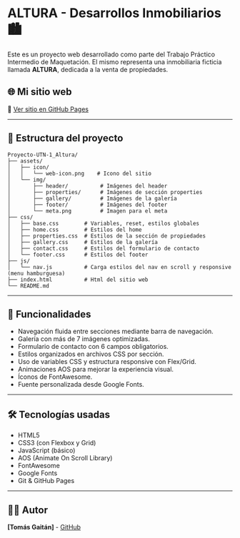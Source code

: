 # ALTURA - Desarrollos Inmobiliarios 🏙️
Este es un proyecto web desarrollado como parte del Trabajo Práctico Intermedio de Maquetación. 
El mismo representa una inmobiliaria ficticia llamada **ALTURA**, dedicada a la venta de propiedades.

## 🌐 Mi sitio web
🔗 [Ver sitio en GitHub Pages](https://gaitantomas.github.io/Proyecto-UTN-1_Altura/)

---

## 📁 Estructura del proyecto
```
Proyecto-UTN-1_Altura/
├── assets/
│   ├── icon/           
│   │   └── web-icon.png    # Icono del sitio
│   └── img/            
│       ├── header/          # Imágenes del header
│       ├── properties/      # Imágenes de sección properties
│       ├── gallery/         # Imágenes de la galería
│       ├── footer/          # Imágenes del footer
│       └── meta.png         # Imagen para el meta        
├── css/
│   ├── base.css        # Variables, reset, estilos globales
│   ├── home.css        # Estilos del home
│   ├── properties.css  # Estilos de la sección de propiedades
│   ├── gallery.css     # Estilos de la galería
│   ├── contact.css     # Estilos del formulario de contacto
│   └── footer.css      # Estilos del footer
├── js/
│   └── nav.js          # Carga estilos del nav en scroll y responsive (menu hamburguesa)
├── index.html          # Html del sitio web
└── README.md
```

---

## 📌 Funcionalidades

- Navegación fluida entre secciones mediante barra de navegación.
- Galería con más de 7 imágenes optimizadas.
- Formulario de contacto con 6 campos obligatorios.
- Estilos organizados en archivos CSS por sección.
- Uso de variables CSS y estructura responsive con Flex/Grid.
- Animaciones AOS para mejorar la experiencia visual.
- Íconos de FontAwesome.
- Fuente personalizada desde Google Fonts.

---

## 🛠️ Tecnologías usadas

- HTML5
- CSS3 (con Flexbox y Grid)
- JavaScript (básico)
- AOS (Animate On Scroll Library)
- FontAwesome
- Google Fonts
- Git & GitHub Pages

---

## 🙋‍♂️ Autor

**[Tomás Gaitán]** - [GitHub](https://github.com/GaitanTomas)
